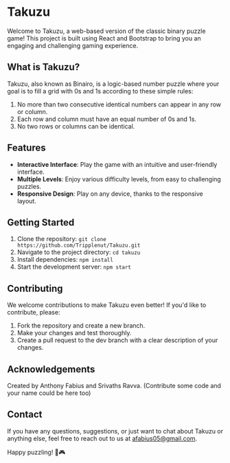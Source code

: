 # Takuzu

Welcome to Takuzu, a web-based version of the classic binary puzzle game! This project is built using React and Bootstrap to bring you an engaging and challenging gaming experience.

## What is Takuzu?

Takuzu, also known as Binairo, is a logic-based number puzzle where your goal is to fill a grid with 0s and 1s according to these simple rules:

1. No more than two consecutive identical numbers can appear in any row or column.
2. Each row and column must have an equal number of 0s and 1s.
3. No two rows or columns can be identical.

## Features

- **Interactive Interface**: Play the game with an intuitive and user-friendly interface.
- **Multiple Levels**: Enjoy various difficulty levels, from easy to challenging puzzles.
- **Responsive Design**: Play on any device, thanks to the responsive layout.

## Getting Started

1. Clone the repository: `git clone https://github.com/Tripplenut/Takuzu.git`
2. Navigate to the project directory: `cd takuzu`
3. Install dependencies: `npm install`
4. Start the development server: `npm start`

## Contributing

We welcome contributions to make Takuzu even better! If you'd like to contribute, please:

1. Fork the repository and create a new branch.
2. Make your changes and test thoroughly.
3. Create a pull request to the dev branch with a clear description of your changes.

## Acknowledgements

Created by Anthony Fabius and Srivaths Ravva. (Contribute some code and your name could  be here too)

## Contact

If you have any questions, suggestions, or just want to chat about Takuzu or anything else, feel free to reach out to us at afabius05@gmail.com.

Happy puzzling! 🧩🎮
